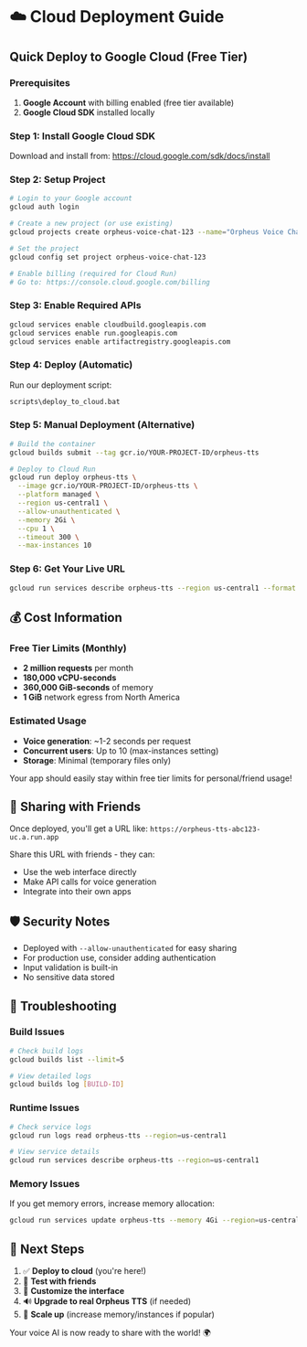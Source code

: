 # ☁️ Cloud Deployment Guide

## Quick Deploy to Google Cloud (Free Tier)

### Prerequisites
1. **Google Account** with billing enabled (free tier available)
2. **Google Cloud SDK** installed locally

### Step 1: Install Google Cloud SDK
Download and install from: https://cloud.google.com/sdk/docs/install

### Step 2: Setup Project
```bash
# Login to your Google account
gcloud auth login

# Create a new project (or use existing)
gcloud projects create orpheus-voice-chat-123 --name="Orpheus Voice Chat"

# Set the project
gcloud config set project orpheus-voice-chat-123

# Enable billing (required for Cloud Run)
# Go to: https://console.cloud.google.com/billing
```

### Step 3: Enable Required APIs
```bash
gcloud services enable cloudbuild.googleapis.com
gcloud services enable run.googleapis.com
gcloud services enable artifactregistry.googleapis.com
```

### Step 4: Deploy (Automatic)
Run our deployment script:
```bash
scripts\deploy_to_cloud.bat
```

### Step 5: Manual Deployment (Alternative)
```bash
# Build the container
gcloud builds submit --tag gcr.io/YOUR-PROJECT-ID/orpheus-tts

# Deploy to Cloud Run
gcloud run deploy orpheus-tts \
  --image gcr.io/YOUR-PROJECT-ID/orpheus-tts \
  --platform managed \
  --region us-central1 \
  --allow-unauthenticated \
  --memory 2Gi \
  --cpu 1 \
  --timeout 300 \
  --max-instances 10
```

### Step 6: Get Your Live URL
```bash
gcloud run services describe orpheus-tts --region us-central1 --format 'value(status.url)'
```

## 💰 Cost Information

### Free Tier Limits (Monthly)
- **2 million requests** per month
- **180,000 vCPU-seconds** 
- **360,000 GiB-seconds** of memory
- **1 GiB** network egress from North America

### Estimated Usage
- **Voice generation**: ~1-2 seconds per request
- **Concurrent users**: Up to 10 (max-instances setting)
- **Storage**: Minimal (temporary files only)

Your app should easily stay within free tier limits for personal/friend usage!

## 🔗 Sharing with Friends

Once deployed, you'll get a URL like:
`https://orpheus-tts-abc123-uc.a.run.app`

Share this URL with friends - they can:
- Use the web interface directly
- Make API calls for voice generation
- Integrate into their own apps

## 🛡️ Security Notes

- Deployed with `--allow-unauthenticated` for easy sharing
- For production use, consider adding authentication
- Input validation is built-in
- No sensitive data stored

## 🔧 Troubleshooting

### Build Issues
```bash
# Check build logs
gcloud builds list --limit=5

# View detailed logs
gcloud builds log [BUILD-ID]
```

### Runtime Issues
```bash
# Check service logs
gcloud run logs read orpheus-tts --region=us-central1

# View service details
gcloud run services describe orpheus-tts --region=us-central1
```

### Memory Issues
If you get memory errors, increase memory allocation:
```bash
gcloud run services update orpheus-tts --memory 4Gi --region=us-central1
```

## 🎯 Next Steps

1. ✅ **Deploy to cloud** (you're here!)
2. 🧪 **Test with friends**
3. 🎨 **Customize the interface**
4. 🔊 **Upgrade to real Orpheus TTS** (if needed)
5. 🚀 **Scale up** (increase memory/instances if popular)

Your voice AI is now ready to share with the world! 🌍

